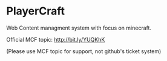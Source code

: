 PlayerCraft
===========

Web Content managment system with focus on minecraft.

Official MCF topic: http://bit.ly/YUQKhK


(Please use MCF topic for support, not github's ticket system)
